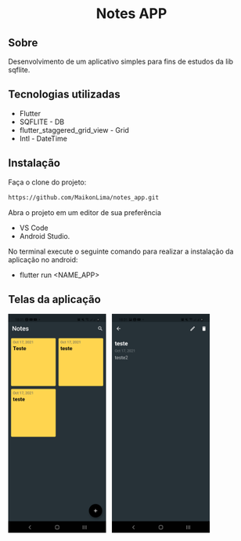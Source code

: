 <h1 align="center">Notes APP</h1>

## Sobre

Desenvolvimento de um aplicativo simples para fins de estudos da lib sqflite.

## Tecnologias utilizadas
 - Flutter
 - SQFLITE - DB
 - flutter_staggered_grid_view - Grid
 - Intl - DateTime
## Instalação

Faça o clone do projeto:
```bash
https://github.com/MaikonLima/notes_app.git
```
Abra o projeto em um editor de sua preferência
 - VS Code
 - Android Studio.

No terminal execute o seguinte comando para realizar a instalação da aplicação no android:
 - flutter run <NAME_APP>

## Telas da aplicação

<div display: inline-block;>
    <img width="200px" src="./sprint/home_view.jpg">
    &nbsp
    <img width="200px" src="./sprint/edit_view.jpg">
</div>
